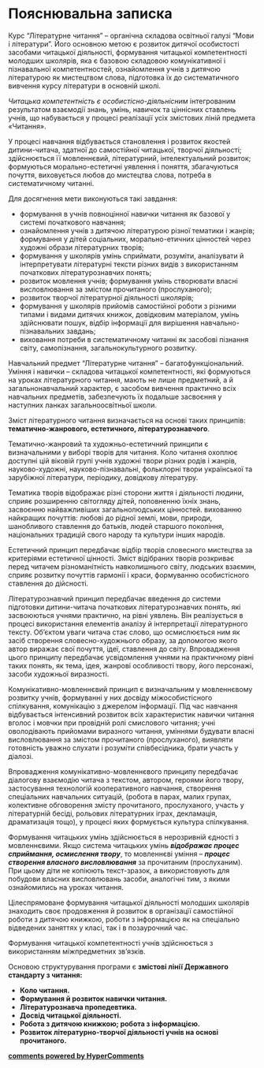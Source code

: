 <div id="hypercomments_widget" class="js-hypercomments-widget invisible"></div>

Пояснювальна записка
=============================================
<p>Курс “Літературне читання” – органічна складова освітньої галузі “Мови і літератури”. Його основною метою є розвиток дитячої особистості засобами читацької діяльності, формування читацької компетентності молодших школярів, яка є базовою складовою комунікативної і пізнавальної компетентностей, ознайомлення учнів з дитячою літературою як мистецтвом слова, підготовка їх до систематичного вивчення курсу літератури в основній школі. </p>
<p><i>Читацька компетентність є особистісно-діяльнісним</i> інтегрованим результатом взаємодії знань, умінь, навичок та ціннісних ставлень учнів, що набувається у процесі реалізації усіх змістових ліній предмета «Читання».</p>
<p>У процесі навчання відбувається становлення і розвиток якостей дитини-читача, здатної до самостійної читацької, творчої діяльності; здійснюється її мовленнєвий, літературний, інтелектуальний розвиток; формуються морально-естетичні уявлення і поняття, збагачуються почуття, виховується любов до мистецтва слова, потреба в систематичному читанні.</p>

Для досягнення мети виконуються такі завдання:<br>
* формування в учнів повноцінної навички читання як базової у системі початкового навчання;
* ознайомлення учнів з дитячою літературою різної тематики і жанрів; формування у дітей соціальних, морально-етичних цінностей через художні образи літературних творів;
* формування у школярів умінь сприймати, розуміти, аналізувати й інтерпретувати літературні тексти різних видів з використанням початкових літературознавчих понять;
* розвиток мовлення учнів; формування умінь створювати власні висловлювання за змістом прочитаного (прослуханого);
* розвиток творчої літературної діяльності школярів;
* формування у школярів прийомів самостійної роботи з різними типами і видами дитячих книжок, довідковим матеріалом, умінь здійснювати пошук, відбір інформації для вирішення навчально-пізнавальних завдань;
* виховання потреби в систематичному читанні як засобові пізнання світу, самопізнання, загальнокультурного розвитку.

<p>Навчальний предмет “Літературне читання” – багатофункціональний. Уміння і навички – складова читацької компетентності, які формуються на уроках літературного читання, мають не лише предметний, а й загальнонавчальний характер, є засобом вивчення практично всіх навчальних предметів, забезпечують їх подальше засвоєння у наступних ланках загальноосвітньої школи.</p>
<p>Зміст літературного читання визначається на основі таких принципів: <b>тематично-жанрового, естетичного, літературознавчого</b>.</p>
<p>Тематично-жанровий та художньо-естетичний принципи є визначальними у виборі творів для читання. Коло читання охоплює доступні цій віковій групі учнів художні твори різних родів і жанрів, науково-художні, науково-пізнавальні, фольклорні твори української та зарубіжної літератури, періодику, довідкову літературу.</p>
<p>Тематика творів відображає різні сторони життя і діяльності людини, сприяє розширенню світогляду дітей, поповненню їхніх знань, засвоєнню найважливіших загальнолюдських цінностей. вихованню найкращих почуттів: любові до рідної землі, мови, природи, шанобливого ставлення до батьків, людей старшого покоління, національних традицій свого народу та культури інших народів.</p>
<p>Естетичний принцип передбачає відбір творів словесного мистецтва за критеріями естетичної цінності. Зміст відібраних творів розкриває перед читачем різноманітність навколишнього світу, людських взаємин, сприяє розвитку почуттів гармонії і краси, формуванню особистісного ставлення до дійсності.</p>
<p>Літературознавчий принцип передбачає введення до системи підготовки дитини-читача початкових літературознавчих понять, які засвоюються учнями практично, на рівні уявлень. Він реалізується в процесі використання елементів аналізу й інтерпретації літературного тексту. Об’єктом уваги читача стає слово, що осмислюється ним як засіб створення словесно-художнього образу, за допомогою якого автор виражає свої почуття, ідеї, ставлення до світу. Впровадження цього принципу передбачає усвідомлення учнями на практичному рівні таких понять, як тема, ідея, жанрові особливості твору, його персонажі, засоби художньої виразності.</p>
<p>Комунікативно-мовленнєвий принцип є визначальним у  мовленнєвому розвитку учнів, формуванні у них досвіду міжособистісного спілкування, комунікацію з джерелом інформації. Під час навчання відбувається інтенсивний розвиток всіх характеристик навички читання вголос і мовчки при провідній ролі смислового читання; учні оволодівають прийомами виразного читання, уміннями будувати власні висловлювання за змістом прочитаного (прослуханого), виявляти готовність уважно слухати і розуміти співбесідника, брати участь у діалозі.</p>
<p>Впровадження комунікативно-мовленнєвого принципу передбачає діалогову взаємодію читача з текстом, автором, героями його твору, застосування технологій кооперативного навчання, створення спеціальних навчальних ситуацій, (робота в парах, малих групах, колективне обговорення змісту прочитаного, прослуханого, участь у літературній бесіді, рольових літературних іграх, декламація, драматизація тощо), у процесі яких формується культура спілкування.</p>
<p>Формування читацьких умінь здійснюється в нерозривній єдності з мовленнєвими. Якщо система читацьких умінь <i><b>відображає процес сприймання, осмислення твору</b></i>, то мовленнєві уміння – <i><b>процес створення власного висловлювання</b></i> за прочитаним (прослуханим). При цьому діти не копіюють текст-зразок, а використовують для побудови власних висловлювань засоби, аналогічні тим, з якими ознайомились на уроках читання.</p>
<p>Цілеспрямоване формування читацької діяльності молодших школярів знаходить своє продовження й розвиток в організації самостійної роботи з дитячою книжкою, роботи з інформацією як на спеціально відведених заняттях у класі, так і в позаурочний час.</p>
<p>Формування читацької компетентності учнів здійснюється з використанням міжпредметних зв’язків.</p>

Основою структурування програми є <b>змістові лінії Державного стандарту з читання:<br> 
* Коло читання.
* Формування й розвиток навички читання.
* Літературознавча пропедевтика.
* Досвід читацької діяльності.
* Робота з дитячою книжкою; робота з інформацією.
* Розвиток літературно-творчої діяльності учнів на основі прочитаного.

<div class="js-hypercomments-container">
<a href="http://hypercomments.com" class="hc-link" title="comments widget">comments powered by HyperComments</a>
</div>